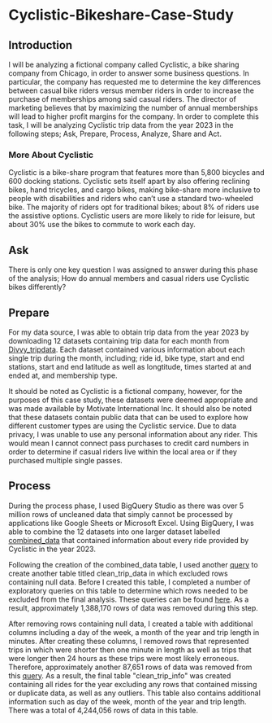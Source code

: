# Cyclistic-Bikeshare-Case-Study

## Introduction 
I will be analyzing a fictional company called Cyclistic, a bike sharing company from Chicago, in order to answer some business questions. In particular, the company has requested me to determine the key differences between casual bike riders versus member riders in order to increase the purchase of memberships among said casual riders. The director of marketing believes that by maximizing the number of annual memberships will lead to higher profit margins for the company. In order to complete this task, I will be analyzing Cyclistic trip data from the year 2023 in the following steps; Ask, Prepare, Process, Analyze, Share and Act. 

### More About Cyclistic 

Cyclistic is a bike-share program that features more than 5,800 bicycles and 600
docking stations. Cyclistic sets itself apart by also offering reclining bikes, hand
tricycles, and cargo bikes, making bike-share more inclusive to people with disabilities
and riders who can’t use a standard two-wheeled bike. The majority of riders opt for
traditional bikes; about 8% of riders use the assistive options. Cyclistic users are more
likely to ride for leisure, but about 30% use the bikes to commute to work each day.

## Ask 

There is only one key question I was assigned to answer during this phase of the analysis; How do annual members and casual riders use Cyclistic bikes differently? 

## Prepare 

For my data source, I was able to obtain trip data from the year 2023 by downloading 12 datasets containing trip data for each month from [Divvy_tripdata](https://divvy-tripdata.s3.amazonaws.com/index.html). Each dataset contained various information about each single trip during the month, including; ride id, bike type, start and end stations, start and end latitude as well as longtitude, times started at and ended at, and membership type. 

It should be noted as Cyclistic is a fictional company, however, for the purposes of this case study, these datasets were deemed appropriate and was made available by Motivate International Inc. It should also be noted that these datasets contain public data that can be used to explore how different customer types are using the Cyclistic service. Due to data privacy, I was unable to use any personal information about any rider. This would mean I cannot connect pass purchases to credit card numbers in order to determine if casual riders live within the local area or if they purchased multiple single passes. 

## Process 

During the process phase, I used BigQuery Studio as there was over 5 million rows of uncleaned data that simply cannot be processed by applications like Google Sheets or Microsoft Excel. Using BigQuery, I was able to combine the 12 datasets into one larger dataset labelled [combined_data](https://github.com/Wasifkabeer/Cyclistic-Bikeshare-Case-Study/blob/main/Combined_data_query.sql) that contained information about every ride provided by Cyclistic in the year 2023.  

Following the creation of the combined_data table, I used another [query](https://github.com/Wasifkabeer/Cyclistic-Bikeshare-Case-Study/blob/main/Clean_trip_data_query.sql) to create another table titled clean_trip_data in which excluded rows containing null data. Before I created this table, I completed a number of exploratory queries on this table to determine which rows needed to be excluded from the final analysis. These queries can be found [here](https://github.com/Wasifkabeer/Cyclistic-Bikeshare-Case-Study/blob/main/Data_cleaning_exploration.sql). As a result, approximately 1,388,170 rows of data was removed during this step. 

After removing rows containing null data, I created a table with additional columns including a day of the week, a month of the year and trip length in minutes. After creating these columns, I removed rows that represented trips in which were shorter then one minute in length as well as trips that were longer then 24 hours as these trips were most likely erroneous. Therefore, approximately another 87,651 rows of data was removed from this [query](https://github.com/Wasifkabeer/Cyclistic-Bikeshare-Case-Study/blob/main/Clean_trip_info_query.sql). As a result, the final table "clean_trip_info" was created containing all rides for the year excluding any rows that contained missing or duplicate data, as well as any outliers. This table also contains additional information such as day of the week, month of the year and trip length. There was a total of 4,244,056 rows of data in this table. 

